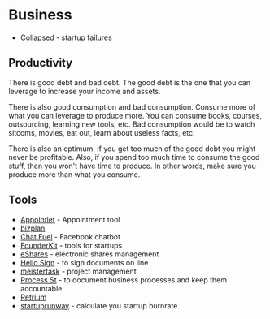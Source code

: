 # Business

- [Collapsed](https://collapsed.co/) - startup failures

## Productivity

There is good debt and bad debt. The good debt is the one that you can leverage to increase your income and assets. 

There is also good consumption and bad consumption. Consume more of what you can leverage to produce more. You can consume books, courses, outsourcing, learning new tools, etc. Bad consumption would be to watch sitcoms, movies, eat out, learn about useless facts, etc.

There is also an optimum. If you get too much of the good debt you might never be profitable. Also, if you spend too much time to consume the good stuff, then you won't have time to produce. In other words, make sure you produce more than what you consume.

## Tools

- [Appointlet](https://www.appointlet.com/) - Appointment tool
- [bizplan](https://www.bizplan.com/)
- [Chat Fuel](https://chatfuel.com/) - Facebook chatbot
- [FounderKit](https://founderkit.com) - tools for startups
- [eShares](https://esharesinc.com/) - electronic shares management
- [Hello Sign](https://www.hellosign.com/) - to sign documents on line
- [meistertask](https://www.meistertask.com/) - project management
- [Process St](https://www.process.st/) - to document business processes and keep them accountable
- [Retrium](https://www.retrium.com/)
- [startuprunway](https://www.startuprunway.io) - calculate you startup burnrate.

